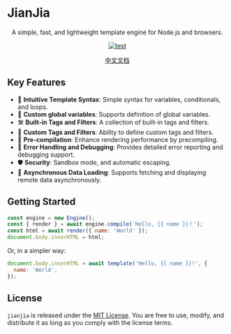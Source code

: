 # JianJia

<p align="center">A simple, fast, and lightweight template engine for Node.js and browsers.</p>

<p align="center">
<a href="https://github.com/vvenv/jianjia/actions/workflows/test.yml"><img src="https://github.com/vvenv/jianjia/actions/workflows/test.yml/badge.svg" alt="test"></a>
</p>

<p align="center">
  <a href="./README-zh-CN.md">中文文档</a>
</p>

## Key Features

- 📝 **Intuitive Template Syntax**: Simple syntax for variables, conditionals, and loops.
- 🔗 **Custom global variables**: Supports definition of global variables.
- 🛠️ **Built-in Tags and Filters**: A collection of built-in tags and filters.
- 🎨 **Custom Tags and Filters**: Ability to define custom tags and filters.
- 🚀 **Pre-compilation**: Enhance rendering performance by precompiling.
- 🐛 **Error Handling and Debugging**: Provides detailed error reporting and debugging support.
- 🛡️ **Security**: Sandbox mode, and automatic escaping.
- 🛫 **Asynchronous Data Loading**: Supports fetching and displaying remote data asynchronously.

## Getting Started

```javascript
const engine = new Engine();
const { render } = await engine.compile('Hello, {{ name }}！');
const html = await render({ name: 'World' });
document.body.innerHTML = html;
```

Or, in a simpler way:

```javascript
document.body.innerHTML = await template('Hello, {{ name }}!', {
  name: 'World',
});
```

## License

`jianjia` is released under the [MIT License](https://opensource.org/licenses/MIT). You are free to use, modify, and distribute it as long as you comply with the license terms.
